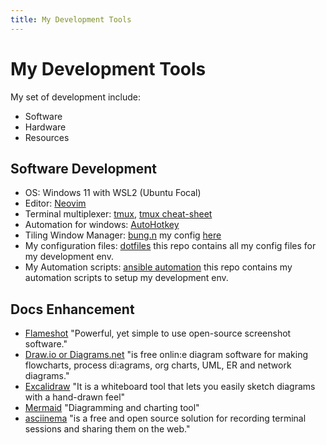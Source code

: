 ```yaml
---
title: My Development Tools
---
```


# My Development Tools

My set of development include:
- Software
- Hardware
- Resources

## Software Development

- OS: Windows 11 with WSL2 (Ubuntu Focal)
- Editor: [Neovim](https://neovim.io/)
- Terminal multiplexer: [tmux](https://github.com/tmux/tmux), [tmux cheat-sheet](https://acloudguru.com/blog/engineering/tmux-cheat-sheet)
- Automation for windows: [AutoHotkey](https://www.autohotkey.com/)
- Tiling Window Manager: [bung.n](https://github.com/fuhsjr00/bug.n) my config [here](https://github.com/harleylara/bug.n-config)
- My configuration files: [dotfiles](https://github.com/harleylara/dotfiles) this repo contains all my config files for my development env.
- My Automation scripts: [ansible automation](https://github.com/harleylara/ansible) this repo contains my automation scripts to setup my development env.

## Docs Enhancement

- [Flameshot](https://flameshot.org/) "Powerful, yet simple to use open-source screenshot software."
- [Draw.io or Diagrams.net](https://app.diagrams.net/) "is free onlin:e diagram software for making flowcharts, process di:agrams, org charts, UML, ER and network diagrams."
- [Excalidraw](https://excalidraw.com/) "It is a whiteboard tool that lets you easily sketch diagrams with a hand-drawn feel"
- [Mermaid](https://mermaid-js.github.io/mermaid/#/) "Diagramming and charting tool"
- [asciinema](https://asciinema.org/) "is a free and open source solution for recording terminal sessions and sharing them on the web."
